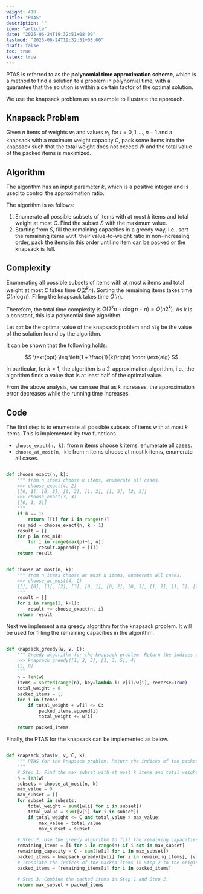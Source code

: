 ```yaml
---
weight: 410
title: "PTAS"
description: ""
icon: "article"
date: "2025-06-24T19:32:51+08:00"
lastmod: "2025-06-24T19:32:51+08:00"
draft: false
toc: true
katex: true
---
```


PTAS is referred to as the **polynomial time approximation scheme**, which is a method to find a solution to a problem in polynomial time, with a guarantee that the solution is within a certain factor of the optimal solution.

We use the knapsack problem as an example to illustrate the approach.

## Knapsack Problem

Given $n$ items of weights $w_i$ and values $v_i$, for $i=0, 1, ..., n-1$ and a knapsack with a maximum weight capacity $C$, pack some items into the knapsack such that the total weight does not exceed $W$ and the total value of the packed items is maximized. 

## Algorithm

The algorithm has an input parameter $k$, which is a positive integer and is used to control the approximation ratio.

The algorithm is as follows:

1. Enumerate all possible subsets of items with at most $k$ items and total weight at most $C$. Find the subset $S$ with the maximum value.
2. Starting from $S$, fill the remaining capacities in a greedy way, i.e., sort the remaining items w.r.t. their value-to-weight ratio in non-increasing order, pack the items in this order until no item can be packed or the knapsack is full.

## Complexity

Enumerating all possible subsets of items with at most $k$ items and total weight at most $C$ takes time $O(2^k n)$. Sorting the remaining items takes time $O(n \log n)$. Filling the knapsack takes time $O(n)$.

Therefore, the total time complexity is $O(2^k n + n \log n + n) = O(n 2^k)$. As $k$ is a constant, this is a polynomial time algorithm.

Let `opt` be the optimal value of the knapsack problem and `alg` be the value of the solution found by the algorithm. 

It can be shown that the following holds:

$$
\text{opt} \leq \left(1 + \frac{1}{k}\right) \cdot \text{alg}
$$

In particular, for $k = 1$, the algorithm is a 2-approximation algorithm, i.e., the algorithm finds a value that is at least half of the optimal value.

From the above analysis, we can see that as $k$ increases, the approximation error decreases while the running time increases.

## Code

The first step is to enumerate all possible subsets of items with at most $k$ items. This is implemented by two functions.

* `choose_exact(n, k)`: from n items choose k items, enumerate all cases.
* `choose_at_most(n, k)`: from n items choose at most k items, enumerate all cases.

```python

def choose_exact(n, k):
    """ from n items choose k items, enumerate all cases.
    >>> choose_exact(4, 2)
    [[0, 1], [0, 2], [0, 3], [1, 2], [1, 3], [2, 3]]
    >>> choose_exact(3, 3)
    [[0, 1, 2]]
    """
    if k == 1:
        return [[i] for i in range(n)]
    res_mid = choose_exact(n, k - 1)
    result = []
    for p in res_mid:
        for i in range(max(p)+1, n):
            result.append(p + [i])
    return result


def choose_at_most(n, k):
    """ from n items choose at most k items, enumerate all cases.
    >>> choose_at_most(4, 2)
    [[], [0], [1], [2], [3], [0, 1], [0, 2], [0, 3], [1, 2], [1, 3], [2, 3], [0, 1, 2], [0, 1, 3], [0, 2, 3], [1, 2, 3]]
    """
    result = []
    for i in range(1, k+1):
        result += choose_exact(n, i)
    return result
```

Next we implement a na greedy algorithm for the knapsack problem. It will be used for filling the remaining capacities in the algorithm.

```python

def knapsack_greedy(w, v, C):
    """ Greedy algorithm for the knapsack problem. Return the indices of the packed items.
    >>> knapsack_greedy([1, 2, 3], [1, 3, 5], 4)
    [2, 0]
    """
    n = len(w)
    items = sorted(range(n), key=lambda i: v[i]/w[i], reverse=True)
    total_weight = 0
    packed_items = []
    for i in items:
        if total_weight + w[i] <= C:
            packed_items.append(i)
            total_weight += w[i]

    return packed_items
```

Finally, the PTAS for the knapsack can be implemented as below.

```python

def knapsack_ptas(w, v, C, k):
    """ PTAS for the knapsack problem. Return the indices of the packed items.
    """
    # Step 1: Find the max subset with at most k items and total weight at most C.
    n = len(w)
    subsets = choose_at_most(n, k)
    max_value = 0
    max_subset = []
    for subset in subsets:
        total_weight = sum([w[i] for i in subset])
        total_value = sum([v[i] for i in subset])
        if total_weight <= C and total_value > max_value:
            max_value = total_value
            max_subset = subset
    
    # Step 2: Use the greedy algorithm to fill the remaining capacities.
    remaining_items = [i for i in range(n) if i not in max_subset]
    remaining_capacity = C - sum([w[i] for i in max_subset])
    packed_items = knapsack_greedy([w[i] for i in remaining_items], [v[i] for i in remaining_items], remaining_capacity)
    # Translate the indices of the packed items in Step 2 to the original indices.
    packed_items = [remaining_items[i] for i in packed_items]
    
    # Step 3: Combine the packed items in Step 1 and Step 2.
    return max_subset + packed_items
```
